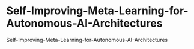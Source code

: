 # Self-Improving-Meta-Learning-for-Autonomous-AI-Architectures
Self-Improving-Meta-Learning-for-Autonomous-AI-Architectures
